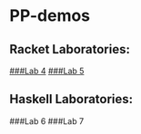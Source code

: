 # PP-demos
## Racket Laboratories:
[###Lab 4](https://github.com/alexandra-ispas/PP-demos/tree/main/Lab%204)
[###Lab 5](https://github.com/alexandra-ispas/PP-demos/tree/main/Lab%205)

## Haskell Laboratories:
###Lab 6
###Lab 7
